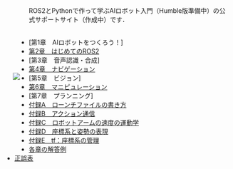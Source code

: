 <img align="left" src="https://user-images.githubusercontent.com/6745835/182372813-df921abe-93af-4328-b58e-cd58d17e9506.jpg" hspace="20" vspace="150">
ROS2とPythonで作って学ぶAIロボット入門（Humble版準備中）の公式サポートサイト（作成中）です．<br>  <br> 

- [第1章　AIロボットをつくろう！]
- [第2章　はじめてのROS2](https://github.com/AI-Robot-Book-Humble/chapter2)
- [第3章　音声認識・合成]
- [第4章　ナビゲーション](https://github.com/AI-Robot-Book-Humble/chapter4)
- [第5章　ビジョン]
- [第6章　マニピュレーション](https://github.com/AI-Robot-Book-Humble/chapter6)
- [第7章　プランニング]
- [付録A　ローンチファイルの書き方](https://github.com/AI-Robot-Book-Humble/appendixA)
- [付録B　アクション通信](https://github.com/AI-Robot-Book-Humble/appendixB)
- [付録C　ロボットアームの速度の運動学](https://github.com/AI-Robot-Book-Humble/appendixC)
- [付録D　座標系と姿勢の表現](https://github.com/AI-Robot-Book-Humble/appendixD)
- [付録E　tf：座標系の管理](https://github.com/AI-Robot-Book-Humble/appendixE)
- [各章の解答例](https://github.com/AI-Robot-Book-Humble/answers)
- [正誤表](https://github.com/AI-Robot-Book-Humble/errata)
